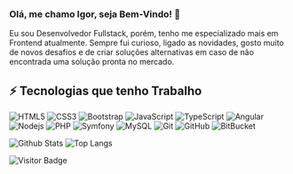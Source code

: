 ### Olá, me chamo Igor, seja Bem-Vindo! 👋

Eu sou Desenvolvedor Fullstack, porém, tenho me especializado mais em Frontend atualmente. Sempre fui curioso, ligado as
novidades, gosto muito de novos desafios e de criar soluções alternativas em caso de não encontrada uma solução pronta
no mercado.

## ⚡ Tecnologias que tenho Trabalho

![HTML5](https://img.shields.io/badge/-HTML5-E34F26?style=flat-square&logo=html5&logoColor=white)
![CSS3](https://img.shields.io/badge/-CSS3-1572B6?style=flat-square&logo=css3)
![Bootstrap](https://img.shields.io/badge/-Bootstrap-563D7C?style=flat-square&logo=bootstrap)
![JavaScript](https://img.shields.io/badge/-JavaScript-black?style=flat-square&logo=javascript)
![TypeScript](https://img.shields.io/badge/-TypeScript-007ACC?style=flat-square&logo=typescript)
![Angular](https://img.shields.io/badge/-Angular-E34F26?style=flat-square&logo=angular)
![Nodejs](https://img.shields.io/badge/-Nodejs-black?style=flat-square&logo=Node.js)
![PHP](https://img.shields.io/badge/-PHP-black?style=flat-square&logo=php)
![Symfony](https://img.shields.io/badge/-Symfony-black?style=flat-square&logo=symfony)
![MySQL](https://img.shields.io/badge/-MySQL-black?style=flat-square&logo=mysql)
![Git](https://img.shields.io/badge/-Git-black?style=flat-square&logo=git)
![GitHub](https://img.shields.io/badge/-GitHub-181717?style=flat-square&logo=github)
![BitBucket](https://img.shields.io/badge/-BitBucket-darkblue?style=flat-square&logo=bitbucket)

![Github Stats](https://github-readme-stats.vercel.app/api?username=igordrangel&count_private=true&show_icons=true&include_all_commits=true)
![Top Langs](https://github-readme-stats.vercel.app/api/top-langs/?username=igordrangel&hide=TeX&layout=compact)

![Visitor Badge](https://visitor-badge.laobi.icu/badge?page_id=igordrangel)

